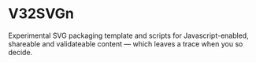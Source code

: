 # V32SVGn
Experimental SVG packaging template and scripts for Javascript-enabled, shareable and validateable content — which leaves a trace when you so decide.
